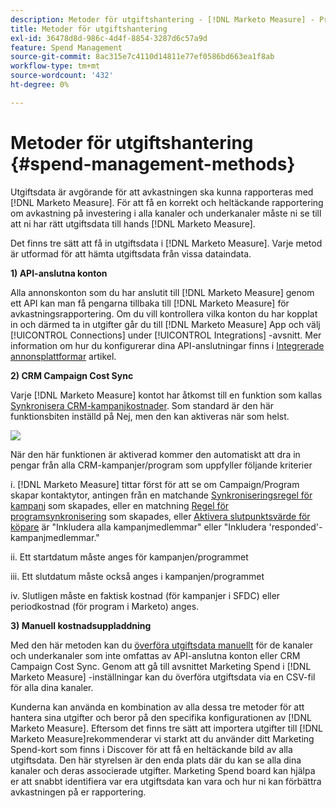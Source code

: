```yaml
---
description: Metoder för utgiftshantering - [!DNL Marketo Measure] - Produktdokumentation
title: Metoder för utgiftshantering
exl-id: 36478d8d-986c-4d4f-8854-3287d6c57a9d
feature: Spend Management
source-git-commit: 8ac315e7c4110d14811e77ef0586bd663ea1f8ab
workflow-type: tm+mt
source-wordcount: '432'
ht-degree: 0%

---
```


# Metoder för utgiftshantering {#spend-management-methods}

Utgiftsdata är avgörande för att avkastningen ska kunna rapporteras med [!DNL Marketo Measure]. För att få en korrekt och heltäckande rapportering om avkastning på investering i alla kanaler och underkanaler måste ni se till att ni har rätt utgiftsdata till hands [!DNL Marketo Measure].

Det finns tre sätt att få in utgiftsdata i [!DNL Marketo Measure]. Varje metod är utformad för att hämta utgiftsdata från vissa dataindata.

**1) API-anslutna konton**

Alla annonskonton som du har anslutit till [!DNL Marketo Measure] genom ett API kan man få pengarna tillbaka till [!DNL Marketo Measure] för avkastningsrapportering. Om du vill kontrollera vilka konton du har kopplat in och därmed ta in utgifter går du till [!DNL Marketo Measure] App och välj [!UICONTROL Connections] under [!UICONTROL Integrations] -avsnitt. Mer information om hur du konfigurerar dina API-anslutningar finns i [Integrerade annonsplattformar](/help/api-connections/utilizing-marketo-measures-api-connections/integrated-ad-platforms.md#how-to-connect-ad-platforms) artikel.

**2) CRM Campaign Cost Sync**

Varje [!DNL Marketo Measure] kontot har åtkomst till en funktion som kallas [Synkronisera CRM-kampanjkostnader](/help/marketing-spend/spend-management/crm-campaign-costs.md#availability). Som standard är den här funktionsbiten inställd på Nej, men den kan aktiveras när som helst.

![](assets/spend-management-methods-1.png)

När den här funktionen är aktiverad kommer den automatiskt att dra in pengar från alla CRM-kampanjer/program som uppfyller följande kriterier

i. [!DNL Marketo Measure] tittar först för att se om Campaign/Program skapar kontaktytor, antingen från en matchande [Synkroniseringsregel för kampanj](/help/channel-tracking-and-setup/offline-channels/custom-campaign-sync.md) som skapades, eller en matchning [Regel för programsynkronisering](/help/marketo-measure-and-marketo/marketo-measure-integrations-with-marketo/marketo-engage-programs-integration.md) som skapades, eller [Aktivera slutpunktsvärde för köpare](/help/channel-tracking-and-setup/offline-channels/syncing-offline-campaigns.md#how-to-create-a-campaign-and-sync-buyer-touchpoints) är &quot;Inkludera alla kampanjmedlemmar&quot; eller &quot;Inkludera &#39;responded&#39;-kampanjmedlemmar.&quot;

ii. Ett startdatum måste anges för kampanjen/programmet

iii. Ett slutdatum måste också anges i kampanjen/programmet

iv. Slutligen måste en faktisk kostnad (för kampanjer i SFDC) eller periodkostnad (för program i Marketo) anges.

**3) Manuell kostnadsuppladdning**

Med den här metoden kan du [överföra utgiftsdata manuellt](/help/marketing-spend/spend-management/marketing-channel-costs.md#uploading-marketing-costs) för de kanaler och underkanaler som inte omfattas av API-anslutna konton eller CRM Campaign Cost Sync. Genom att gå till avsnittet Marketing Spend i [!DNL Marketo Measure] -inställningar kan du överföra utgiftsdata via en CSV-fil för alla dina kanaler.

Kunderna kan använda en kombination av alla dessa tre metoder för att hantera sina utgifter och beror på den specifika konfigurationen av [!DNL Marketo Measure]. Eftersom det finns tre sätt att importera utgifter till [!DNL Marketo Measure]rekommenderar vi starkt att du använder ditt Marketing Spend-kort som finns i Discover för att få en heltäckande bild av alla utgiftsdata. Den här styrelsen är den enda plats där du kan se alla dina kanaler och deras associerade utgifter. Marketing Spend board kan hjälpa er att snabbt identifiera var era utgiftsdata kan vara och hur ni kan förbättra avkastningen på er rapportering.
